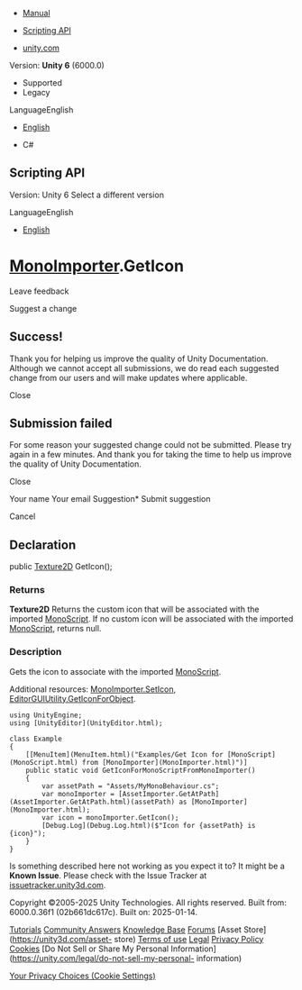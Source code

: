 [ ]()

  * [Manual](../Manual/index.html)
  * [Scripting API](../ScriptReference/index.html)

  * [unity.com](https://unity.com/)

Version: **Unity 6** (6000.0)

  * Supported
  * Legacy

LanguageEnglish

  * [English]()

  * C#

[ ](https://docs.unity3d.com)

## Scripting API

Version: Unity 6 Select a different version

LanguageEnglish

  * [English]()

#  [MonoImporter](MonoImporter.html).GetIcon

Leave feedback

Suggest a change

## Success!

Thank you for helping us improve the quality of Unity Documentation. Although
we cannot accept all submissions, we do read each suggested change from our
users and will make updates where applicable.

Close

## Submission failed

For some reason your suggested change could not be submitted. Please <a>try
again</a> in a few minutes. And thank you for taking the time to help us
improve the quality of Unity Documentation.

Close

Your name Your email Suggestion* Submit suggestion

Cancel

[ ]()

## Declaration

public [Texture2D](Texture2D.html) GetIcon();

### Returns

**Texture2D** Returns the custom icon that will be associated with the
imported [MonoScript](MonoScript.html). If no custom icon will be associated
with the imported [MonoScript](MonoScript.html), returns null.

### Description

Gets the icon to associate with the imported [MonoScript](MonoScript.html).

Additional resources: [MonoImporter.SetIcon](MonoImporter.SetIcon.html),
[EditorGUIUtility.GetIconForObject](EditorGUIUtility.GetIconForObject.html).

    
    
    using UnityEngine;
    using [UnityEditor](UnityEditor.html);  
      
    class Example
    {
        [[MenuItem](MenuItem.html)("Examples/Get Icon for [MonoScript](MonoScript.html) from [MonoImporter](MonoImporter.html)")]
        public static void GetIconForMonoScriptFromMonoImporter()
        {
            var assetPath = "Assets/MyMonoBehaviour.cs";
            var monoImporter = [AssetImporter.GetAtPath](AssetImporter.GetAtPath.html)(assetPath) as [MonoImporter](MonoImporter.html);
            var icon = monoImporter.GetIcon();
            [Debug.Log](Debug.Log.html)($"Icon for {assetPath} is {icon}");
        }
    }
    

Is something described here not working as you expect it to? It might be a
**Known Issue**. Please check with the Issue Tracker at
[issuetracker.unity3d.com](https://issuetracker.unity3d.com).

Copyright ©2005-2025 Unity Technologies. All rights reserved. Built from:
6000.0.36f1 (02b661dc617c). Built on: 2025-01-14.

[Tutorials](https://unity3d.com/learn) [Community
Answers](https://answers.unity3d.com) [Knowledge
Base](https://support.unity3d.com/hc/en-us)
[Forums](https://forum.unity3d.com) [Asset Store](https://unity3d.com/asset-
store) [Terms of use](https://docs.unity3d.com/Manual/TermsOfUse.html)
[Legal](https://unity.com/legal) [Privacy
Policy](https://unity.com/legal/privacy-policy)
[Cookies](https://unity.com/legal/cookie-policy) [Do Not Sell or Share My
Personal Information](https://unity.com/legal/do-not-sell-my-personal-
information)

[Your Privacy Choices (Cookie Settings)](javascript:void\(0\);)

